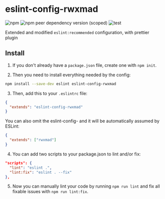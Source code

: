 # eslint-config-rwxmad

![npm](https://img.shields.io/npm/v/eslint-config-rwxmad)
![npm peer dependency version (scoped)](https://img.shields.io/npm/dependency-version/eslint-config-rwxmad/peer/eslint)
![test](https://github.com/rwxmad/eslint-config-rwxmad/actions/workflows/test.yml/badge.svg)

Extended and modified `eslint:recommended` configuration, with prettier plugin

## Install

1. If you don't already have a `package.json` file, create one with `npm init`.

2. Then you need to install everything needed by the config:

```bash
npm install --save-dev eslint eslint-config-rwxmad
```

3. Then, add this to your `.eslintrc` file:

```json
{
  "extends": "eslint-config-rwxmad"
}
```

You can also omit the eslint-config- and it will be automatically assumed by ESLint:

```json
{
  "extends": ["rwxmad"]
}
```

4. You can add two scripts to your package.json to lint and/or fix:

```json
"scripts": {
  "lint": "eslint .",
  "lint:fix": "eslint . --fix"
},
```

5. Now you can manually lint your code by running `npm run lint` and fix all fixable issues with `npm run lint:fix`.
